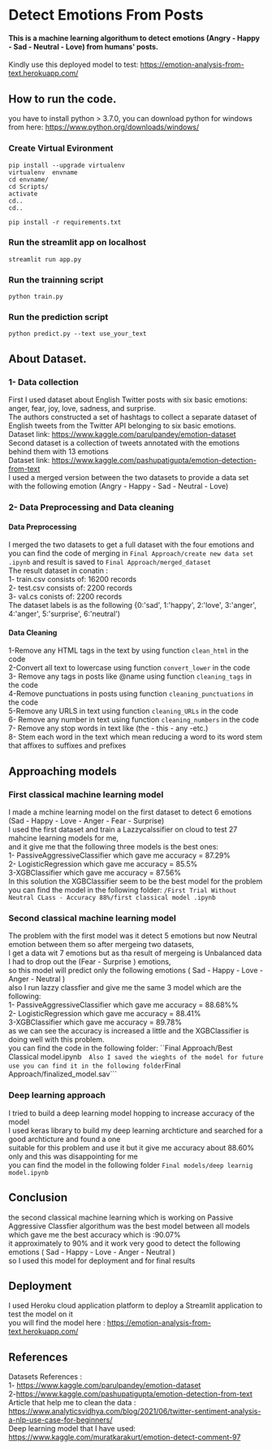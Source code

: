 # Detect Emotions From Posts

#### This is a machine learning algorithum to detect emotions (Angry - Happy - Sad - Neutral - Love) from humans' posts.
Kindly use  this deployed model to test: https://emotion-analysis-from-text.herokuapp.com/  
## How to run the code.
you have to install python > 3.7.0, you can download python for windows from here: https://www.python.org/downloads/windows/

### Create Virtual Evironment
```
pip install --upgrade virtualenv
virtualenv  envname
cd envname/
cd Scripts/
activate
cd..
cd..

pip install -r requirements.txt
```
### Run the streamlit app on localhost 
```
streamlit run app.py
```
### Run the trainning script  
```
python train.py
```
### Run the prediction script

```
python predict.py --text use_your_text
```
## About Dataset.
### 1- Data collection
First I used dataset about English Twitter posts with six basic emotions: anger, fear, joy, love, sadness, and surprise.  
The authors constructed a set of hashtags to collect a separate dataset of English tweets from the Twitter API belonging to six basic emotions.  
Dataset link: https://www.kaggle.com/parulpandey/emotion-dataset  
Second dataset is a collection of tweets annotated with the emotions behind them with 13 emotions  
Dataset link: https://www.kaggle.com/pashupatigupta/emotion-detection-from-text  
I used a merged version between the two datasets to provide a data set with the following emotion (Angry - Happy - Sad - Neutral - Love) 
### 2- Data Preprocessing and Data cleaning
#### Data Preprocessing
I merged the two datasets to get a full dataset with the four emotions and you can find the code of merging in 
 ```Final Approach/create new data set .ipynb``` and result is saved to ```Final Approach/merged_dataset```   
The result dataset in conatin :  
1- train.csv consists of: 16200 records  
2- test.csv consists of: 2200 records  
3- val.cs conists of: 2200 records  
The dataset labels is as the following {0:'sad', 1:'happy', 2:'love', 3:'anger', 4:'anger', 5:'surprise', 6:'neutral')
 #### Data Cleaning
 1-Remove any HTML tags in the text by using function ```clean_html``` in the code  
 2-Convert all text to lowercase using function ```convert_lower``` in the code  
 3- Remove any tags in posts like @name using function ```cleaning_tags``` in the code  
 4-Remove punctuations in posts using function ```cleaning_punctuations``` in the code  
 5-Remove any URLS in text using function ```cleaning_URLs``` in the code  
 6- Remove any number in text using function ```cleaning_numbers``` in the code     
 7- Remove any stop words in text like (the - this - any -etc.)  
 8- Stem each word in the text which mean reducing a word to its word stem that affixes to suffixes and prefixes
 ## Approaching models  
 ### First classical machine learning  model  
 I made a mchine learning model on the first dataset to detect 6 emotions (Sad - Happy - Love - Anger - Fear - Surprise)  
 I used the first dataset and train a Lazzycalssifier on cloud to test 27 mahcine learning  models for me,  
 and it give me that the following three models is the best ones:  
 1- PassiveAggressiveClassifier which gave me accuracy = 87.29%  
 2- LogisticRegression which gave me accuracy = 85.5%  
 3-XGBClassifier which gave me accuracy = 87.56%  
 In this solution the XGBClassifier seem to be the best model for the problem 
 you can find the model in the following folder: ```/First Trial Without Neutral CLass - Accuracy 88%/first classical model .ipynb```  
 ### Second classical machine learning  model
 The problem with the first model was it detect 5 emotions but now Neutral emotion between them so after mergeing two datasets,  
 I get a data wit 7 emotions but as tha result of mergeing is Unbalanced data I had to drop out the (Fear - Surprise ) emotions,  
 so this model will predict only the following emotions ( Sad - Happy - Love - Anger - Neutral )  
 also I run lazzy classfier and give me the same 3 model which are the following:  
 1- PassiveAggressiveClassifier which gave me accuracy =  88.68%%  
 2- LogisticRegression which gave me accuracy =  88.41%  
 3-XGBClassifier which gave me accuracy = 89.78%  
 as we can see the accuracy is increased a little and the XGBClassifier is doing well with this problem.  
 you can find the code in the following folder: ``Final Approach/Best Classical model.ipynb```  
 Also I saved the wieghts of the model for future use you can find it in the following folder ```Final Approach/finalized_model.sav```  
 ### Deep learning approach 
 I tried to build a deep learning model hopping to increase accuracy of the model  
 I used keras library to build my deep learning archticture and searched for a good archticture and found a one  
 suitable for this problem and use it but it give me accuracy about 88.60% only and this was disappointing for me  
 you can find the model in the following folder ```Final models/deep learnig model.ipynb```  
 
  ## Conclusion 
  the second classical machine learning which is working on Passive Aggressive Classfier algorithum  was the best model between all models which gave me the best accuracy which is :90.07%  
  it approximately to 90% and it work very good to detect the following emotions ( Sad - Happy - Love - Anger - Neutral )  
  so I used this model for deployment and for final results  
   ## Deployment
   I used Heroku cloud application platform  to deploy a Streamlit application to test the model on it  
   you will find the model here : https://emotion-analysis-from-text.herokuapp.com/ 
   
  ## References 
  Datasets References :  
  1- https://www.kaggle.com/parulpandey/emotion-dataset  
  2-https://www.kaggle.com/pashupatigupta/emotion-detection-from-text  
  Article that help me to clean the data :  
  https://www.analyticsvidhya.com/blog/2021/06/twitter-sentiment-analysis-a-nlp-use-case-for-beginners/  
  Deep learning model that I have used:  
  https://www.kaggle.com/muratkarakurt/emotion-detect-comment-97

